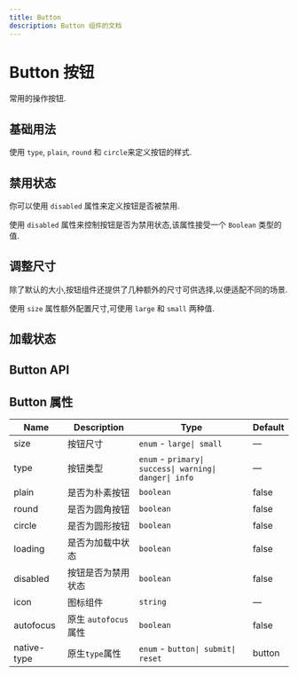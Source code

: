 ```yaml
---
title: Button
description: Button 组件的文档
---
```


# Button 按钮

常用的操作按钮.

## 基础用法

使用 `type`, `plain`, `round` 和 `circle`来定义按钮的样式.

<preview path="../demo/Button/Basic.vue"></preview>

## 禁用状态

你可以使用 `disabled` 属性来定义按钮是否被禁用.

使用 `disabled` 属性来控制按钮是否为禁用状态,该属性接受一个 `Boolean` 类型的值.

<preview path='../demo/Button/Disabled.vue'></preview>

## 调整尺寸

除了默认的大小,按钮组件还提供了几种额外的尺寸可供选择,以便适配不同的场景.

使用 `size` 属性额外配置尺寸,可使用 `large` 和 `small` 两种值.

<preview path="../demo/Button/Size.vue"></preview>

## 加载状态

<preview path="../demo/Button/Loading.vue"></preview>

## Button API

## Button 属性

| Name        | Description           | Type                                                   | Default |
| ----------- | --------------------- | ------------------------------------------------------ | ------- |
| size        | 按钮尺寸              | `enum` - `large\| small`                               | —       |
| type        | 按钮类型              | `enum` - `primary\| success\| warning\| danger\| info` | —       |
| plain       | 是否为朴素按钮        | `boolean`                                              | false   |
| round       | 是否为圆角按钮        | `boolean`                                              | false   |
| circle      | 是否为圆形按钮        | `boolean`                                              | false   |
| loading     | 是否为加载中状态      | `boolean`                                              | false   |
| disabled    | 按钮是否为禁用状态    | `boolean`                                              | false   |
| icon        | 图标组件              | `string`                                               | —       |
| autofocus   | 原生 `autofocus` 属性 | `boolean`                                              | false   |
| native-type | 原生`type`属性        | `enum` - `button\| submit\| reset`                     | button  |

